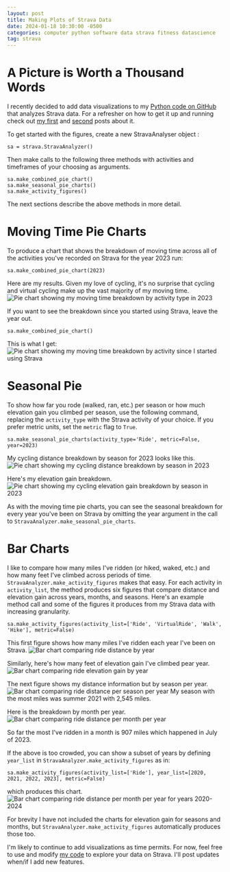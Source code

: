 ```yaml
---
layout: post
title: Making Plots of Strava Data
date: 2024-01-18 10:30:00 -0500
categories: computer python software data strava fitness datascience
tag: strava
---
```


# A Picture is Worth a Thousand Words

I recently decided to add data visualizations to my [Python code on GitHub](https://github.com/biketobass/strava-analysis) that analyzes Strava data. For a refresher on how to get it up and running check out [my first](https://biketobass.github.io/computer/python/software/data/strava/fitness/2021/07/13/using-python-to-analyze-strava-data.html) and [second](https://biketobass.github.io/computer/python/software/data/strava/fitness/2021/07/22/updates-to-my-python-code-for-strava.html) posts about it. 

To get started with the figures, create a new StravaAnalyser object :
```
sa = strava.StravaAnalyzer()
```
Then make calls to the following three methods with activities and timeframes of your choosing as arguments.
```
sa.make_combined_pie_chart()
sa.make_seasonal_pie_charts()
sa.make_activity_figures()
```

The next sections describe the above methods in more detail.

# Moving Time Pie Charts

To produce a chart that shows the breakdown of moving time across all of the activities you've recorded on Strava for the year 2023 run:
```
sa.make_combined_pie_chart(2023)
```

Here are my results. Given my love of cycling, it's no surprise that cycling and virtual cycling make up the vast majority of my moving time.![Pie chart showing my moving time breakdown by activity type in 2023](all_acts_pie_2023.png)


If you want to see the breakdown since you started using Strava, leave the year out.
```
sa.make_combined_pie_chart()
```
This is what I get: ![Pie chart showing my moving time breakdown by activity since I started using Strava](all_acts_pie.png)

# Seasonal Pie

To show how far you rode (walked, ran, etc.) per season or how much elevation gain you climbed per season, use the following command, replacing the `activity_type` with the Strava activity of your choice. If you prefer metric units, set the `metric` flag to `True`.
```
sa.make_seasonal_pie_charts(activity_type='Ride', metric=False, year=2023)
```

My cycling distance breakdown by season for 2023 looks like this. ![Pie chart showing my cycling distance breakdown by season in 2023](Ride_distance_pie_2023.png)

Here's my elevation gain breakdown. ![Pie chart showing my cycling elevation gain breakdown by season in 2023](Ride_elevation_pie_2023.png)

As with the moving time pie charts, you can see the seasonal breakdown for every year you've been on Strava by omitting the year argument in the call to `StravaAnalyzer.make_seasonal_pie_charts`.

# Bar Charts

I like to compare how many miles I've ridden (or hiked, waked, etc.) and how many feet I've climbed across periods of time. `StravaAnalyzer.make_activity_figures` makes that easy. For each activity in `activity_list`, the method produces six figures that compare distance and elevation gain across years, months, and seasons. Here's an example method call and some of the figures it produces from my Strava data with increasing granularity.
```
sa.make_activity_figures(activity_list=['Ride', 'VirtualRide', 'Walk', 'Hike'], metric=False)
```

This first figure shows how many miles I've ridden each year I've been on Strava.
![Bar chart comparing ride distance by year](Ride_distance(miles)_bar_by_year.png)

Similarly, here's how many feet of elevation gain I've climbed pear year.
![Bar chart comparing ride elevation gain by year](Ride_elevation_gain(ft)_bar_by_year.png)


The next figure shows my distance information but by season per year.![Bar chart comparing ride distance per season per year](Ride_distance(miles)_bar_by_year_season.png)
My season with the most miles was summer 2021 with 2,545 miles.

Here is the breakdown by month per year.![Bar chart comparing ride distance per month per year](Ride_distance(miles)_bar_by_year_month.png)

So far the most I've ridden in a month is 907 miles which happened in July of 2023.

If the above is too crowded, you can show a subset of years by defining `year_list` in `StravaAnalyzer.make_activity_figures` as in:
```
sa.make_activity_figures(activity_list=['Ride'], year_list=[2020, 2021, 2022, 2023], metric=False)
```
which produces this chart.![Bar chart comparing ride distance per month per year for years 2020-2024](Ride_distance(miles)_bar_by_year_month_2020_2021_2022_2023.png)

For brevity I have not included the charts for elevation gain for seasons and months, but `StravaAnalyzer.make_activity_figures` automatically produces those too.

I'm likely to continue to add visualizations as time permits. For now, feel free to use and modify [my code](https://github.com/biketobass/strava-analysis) to explore your data on Strava. I'll post updates when/if I add new features.
